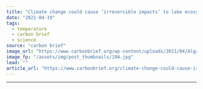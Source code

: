 ```yaml
---
title: "Climate change could cause ‘irreversible impacts’ to lake ecosystems"
date: "2021-04-19"
tags: 
  - temperature
  - carbon brief
  - science
source: "carbon brief"
image_url: "https://www.carbonbrief.org/wp-content/uploads/2021/04/Algal-bloom-in-lake-Kochelsee-in-Bavaria-583x372.jpg"
image_fp: "/assets/img/post_thumbnails/194.jpg"
lead: ""
article_url: "https://www.carbonbrief.org/climate-change-could-cause-irreversible-impacts-to-lake-ecosystems"
---
```


---
